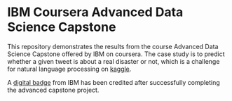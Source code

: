 # IBM Coursera Advanced Data Science Capstone

This repository demonstrates the results from the course Advanced Data Science Capstone offered by IBM on coursera. The case study is to predict whether a given tweet is about a real disaster or not, which is a challenge for natural language processing on [kaggle](https://www.kaggle.com/c/nlp-getting-started/overview).

A [digital badge](https://www.youracclaim.com/badges/7548f028-1cb2-445c-b314-3401908a1dac/linked_in_profile) from IBM has been credited after successfully completing the advanced capstone project.
